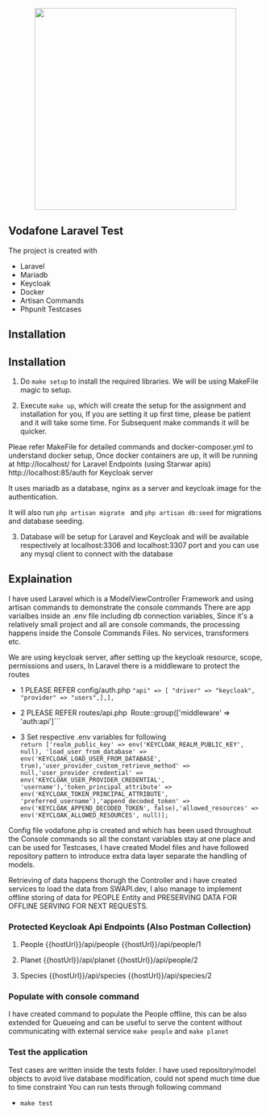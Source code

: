 <p align="center"><a href="https://laravel.com" target="_blank"><img src="https://community.vodafone.nl/legacyfs/online/4266iBA0F575FFE7B9392.png" width="400"></a></p>

## Vodafone Laravel Test

The project is created with
- Laravel
- Mariadb
- Keycloak
- Docker
- Artisan Commands
- Phpunit Testcases

## Installation

## Installation

1. Do  ```make setup``` to install the required libraries. We will be using MakeFile magic to setup.

2. Execute ```make up```, which will create the setup for the assignment and installation for you, If you are setting it up first time, please be patient and it will take some time. For Subsequent make commands it will be quicker.

 Pleae refer MakeFile for detailed commands and docker-composer.yml to understand docker setup, Once docker containers are up, it will be running at 
 http://localhost/ for Laravel Endpoints (using Starwar apis)
 http://localhost:85/auth for Keycloak server

It uses mariadb as a database, nginx as a server and keycloak image for the authentication. 

It will also run ```php artisan migrate ``` and ```php artisan db:seed``` for migrations and database seeding. 

3. Database will be setup for Laravel and Keycloak and will be available respectively at localhost:3306 and localhost:3307 port and you can use any mysql client to connect with the database


## Explaination

I have used Laravel which is a ModelViewController Framework and using artisan commands to demonstrate the console commands
There are app varialbes inside an .env file including db connection variables, Since it's a relatively small project and all are console commands, the processing happens inside the Console Commands Files. No services, transformers etc.

We are using keycloak server, after setting up the keycloak resource, scope, permissions and users, In Laravel there is a middleware to protect the routes
  - 1 PLEASE REFER config/auth.php
  ``` "api" => [ "driver" => "keycloak", "provider" => "users",],], ```

  - 2 PLEASE REFER routes/api.php```
  ```Route::group(['middleware' => 'auth:api']```

  - 3 Set respective .env variables for following   
  ```return ['realm_public_key' => env('KEYCLOAK_REALM_PUBLIC_KEY', null), 'load_user_from_database' => env('KEYCLOAK_LOAD_USER_FROM_DATABASE', true),'user_provider_custom_retrieve_method' => null,'user_provider_credential' => env('KEYCLOAK_USER_PROVIDER_CREDENTIAL', 'username'),'token_principal_attribute' => env('KEYCLOAK_TOKEN_PRINCIPAL_ATTRIBUTE', 'preferred_username'),'append_decoded_token' => env('KEYCLOAK_APPEND_DECODED_TOKEN', false),'allowed_resources' => env('KEYCLOAK_ALLOWED_RESOURCES', null)];```

Config file vodafone.php is created and which has been used throughout the Console commands so all the constant variables stay at one place and can be used for Testcases, I have  created Model files and have followed repository pattern to introduce extra data layer separate the handling of models.

Retrieving of data happens thorugh the Controller and i have created services to load the data from SWAPI.dev, I also manage to implement offline storing of data for PEOPLE Entity and PRESERVING DATA FOR OFFLINE SERVING FOR NEXT REQUESTS.

### Protected Keycloak Api Endpoints (Also Postman Collection)
1) People
   {{hostUrl}}/api/people
   {{hostUrl}}/api/people/1

2) Planet
   {{hostUrl}}/api/planet
   {{hostUrl}}/api/people/2

3) Species
   {{hostUrl}}/api/species
   {{hostUrl}}/api/species/2


### Populate with console command
I have created command to populate the People offline, this can be also extended for Queueing and can be useful to serve the content without communicating with external service
`make people` and `make planet`


### Test the application
Test cases are written inside the tests folder. I have used repository/model objects to avoid live database modification, could not spend much time due to time constraint
You can run tests through following command
- ```make test```




